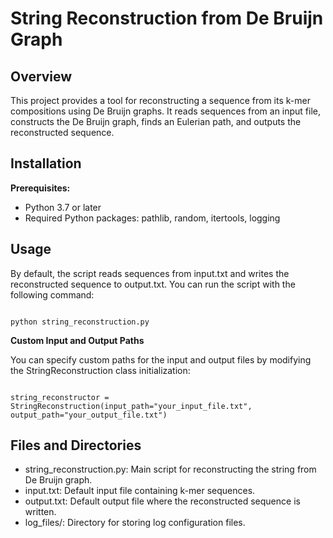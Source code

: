 # String Reconstruction from De Bruijn Graph

## Overview

This project provides a tool for reconstructing a sequence from its k-mer compositions using De Bruijn graphs. It reads sequences from an input file, constructs the De Bruijn graph, finds an Eulerian path, and outputs the reconstructed sequence.

## Installation
**Prerequisites:**
- Python 3.7 or later
- Required Python packages: pathlib, random, itertools, logging

## Usage

By default, the script reads sequences from input.txt and writes the reconstructed sequence to output.txt. You can run the script with the following command:

```{bash}

python string_reconstruction.py
```

**Custom Input and Output Paths**

You can specify custom paths for the input and output files by modifying the StringReconstruction class initialization:

```{python}

string_reconstructor = StringReconstruction(input_path="your_input_file.txt", output_path="your_output_file.txt")
```

## Files and Directories

- string_reconstruction.py: Main script for reconstructing the string from De Bruijn graph.
- input.txt: Default input file containing k-mer sequences.
- output.txt: Default output file where the reconstructed sequence is written.
- log_files/: Directory for storing log configuration files.
